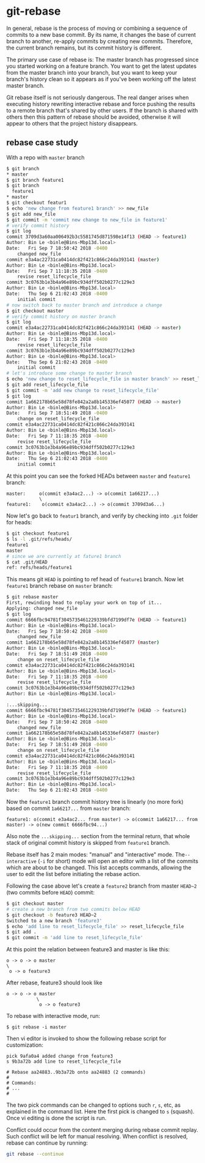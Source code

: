# git-rebase

In general, rebase is the process of moving or combining a sequence of commits to a new base commit. By its name, it changes the base of current branch to another, re-apply commits by creating new commits. Therefore, the current branch remains, but its commit history is different.

The primary use case of rebase is:
The master branch has progressed since you started working on a feature branch. You want to get the latest updates from the master branch into your branch, but you want to keep your branch's history clean so it appears as if you've been working off the latest master branch.

Git rebase itself is not seriously dangerous. The real danger arises when executing history rewriting interactive rebase and force pushing the results to a remote branch that's shared by other users. If the branch is shared with others then this pattern of rebase should be avoided, otherwise it will appear to others that the project history disappears.

## rebase case study

With a repo with `master` branch

```bash
$ git branch
* master
$ git branch feature1
$ git branch
  feature1
* master
$ git checkout featur1
$ echo 'new change from feature1 branch' >> new_file
$ git add new_file
$ git commit -m 'commit new change to new_file in feature1'
# verify commit history
$ git log
commit 3709d3a60aa006492b3c5581745d871598e14f13 (HEAD -> feature1)
Author: Bin Le <binle@Bins-Mbp13d.local>
Date:   Fri Sep 7 18:50:42 2018 -0400
    changed new_file
commit e3a4ac22731ca0414dc82f421c866c24da393141 (master)
Author: Bin Le <binle@Bins-Mbp13d.local>
Date:   Fri Sep 7 11:18:35 2018 -0400
    revise reset_lifecycle_file
commit 3c0763b1e3b4a96e89bc934dff502b0277c129e3
Author: Bin Le <binle@Bins-Mbp13d.local>
Date:   Thu Sep 6 21:02:43 2018 -0400
    initial commit
# now switch back to master branch and introduce a change
$ git checkout master
# verify commit history on master branch
$ git log
commit e3a4ac22731ca0414dc82f421c866c24da393141 (HEAD -> master)
Author: Bin Le <binle@Bins-Mbp13d.local>
Date:   Fri Sep 7 11:18:35 2018 -0400
    revise reset_lifecycle_file
commit 3c0763b1e3b4a96e89bc934dff502b0277c129e3
Author: Bin Le <binle@Bins-Mbp13d.local>
Date:   Thu Sep 6 21:02:43 2018 -0400
    initial commit
# let's introduce some change to master branch
$ echo 'new change to reset_lifecycle_file in master branch' >> reset_lifecycle_file
$ git add reset_lifecycle_file
$ git commit -m 'add new change to reset_lifecycle_file'
$ git log
commit 1a662178b65e58d78fe842a2a8b145336ef45077 (HEAD -> master)
Author: Bin Le <binle@Bins-Mbp13d.local>
Date:   Fri Sep 7 18:51:49 2018 -0400
    change on reset_lifecycle_file
commit e3a4ac22731ca0414dc82f421c866c24da393141
Author: Bin Le <binle@Bins-Mbp13d.local>
Date:   Fri Sep 7 11:18:35 2018 -0400
    revise reset_lifecycle_file
commit 3c0763b1e3b4a96e89bc934dff502b0277c129e3
Author: Bin Le <binle@Bins-Mbp13d.local>
Date:   Thu Sep 6 21:02:43 2018 -0400
    initial commit
```

At this point you can see the forked HEADs between `master` and `feature1` branch:

```
master:     o(commit e3a4ac2...) -> o(commit 1a66217...)
            \
feature1:    o(commit e3a4ac2...) -> o(commit 3709d3a6...)
```

Now let's go back to `featur1` branch, and verify by checking into `.git` folder for heads:

```bash
$ git checkout feature1
$ ls -l .git/refs/heads/
feature1
master
# since we are currently at fature1 branch
$ cat .git/HEAD
ref: refs/heads/feature1
```

This means git `HEAD` is pointing to ref head of `feature1` branch.
Now let `feature1` branch rebase on `master` branch:

```bash
$ git rebase master
First, rewinding head to replay your work on top of it...
Applying: changed new_file
$ git log
commit 6666fbc94781f3045735461229339bfd7199df7e (HEAD -> feature1)
Author: Bin Le <binle@Bins-Mbp13d.local>
Date:   Fri Sep 7 18:50:42 2018 -0400
    changed new_file
commit 1a662178b65e58d78fe842a2a8b145336ef45077 (master)
Author: Bin Le <binle@Bins-Mbp13d.local>
Date:   Fri Sep 7 18:51:49 2018 -0400
    change on reset_lifecycle_file
commit e3a4ac22731ca0414dc82f421c866c24da393141
Author: Bin Le <binle@Bins-Mbp13d.local>
Date:   Fri Sep 7 11:18:35 2018 -0400
    revise reset_lifecycle_file
commit 3c0763b1e3b4a96e89bc934dff502b0277c129e3
Author: Bin Le <binle@Bins-Mbp13d.local>

:...skipping...
commit 6666fbc94781f3045735461229339bfd7199df7e (HEAD -> feature1)
Author: Bin Le <binle@Bins-Mbp13d.local>
Date:   Fri Sep 7 18:50:42 2018 -0400
    changed new_file
commit 1a662178b65e58d78fe842a2a8b145336ef45077 (master)
Author: Bin Le <binle@Bins-Mbp13d.local>
Date:   Fri Sep 7 18:51:49 2018 -0400
    change on reset_lifecycle_file
commit e3a4ac22731ca0414dc82f421c866c24da393141
Author: Bin Le <binle@Bins-Mbp13d.local>
Date:   Fri Sep 7 11:18:35 2018 -0400
    revise reset_lifecycle_file
commit 3c0763b1e3b4a96e89bc934dff502b0277c129e3
Author: Bin Le <binle@Bins-Mbp13d.local>
Date:   Thu Sep 6 21:02:43 2018 -0400
```

Now the `feature1` branch commit history tree is linearly (no more fork) based on commit `1a66217...` from `master` branch:

```
feature1: o(commit e3a4ac2... from master) -> o(commit 1a66217... from master) -> o(new commit 6666fbc94...)
```

Also note the `...skipping...` section from the terminal return, that whole stack of original commit history is skipped from `feature1` branch.

Rebase itself has 2 main modes: "manual" and "interactive" mode. The`--interactive` (`-i` for short) mode will open an editor with a list of the commits which are about to be changed. This list accepts commands, allowing the user to edit the list before initiating the rebase action.

Following the case above let's create a `feature2` branch from master `HEAD~2` (two commits before `HEAD`) commit:

```bash
$ git checkout master
# create a new branch from two commits below HEAD
$ git checkout -b feature3 HEAD~2
Switched to a new branch 'feature3'
$ echo 'add line to reset_lifecycle_file' >> reset_lifecycle_file
$ git add .
$ git commit -m 'add line to reset_lifecycle_file'
```

At this point the relation between feature3 and master is like this:

```
o -> o -> o master
\
 o -> o feature3
```

After rebase, feature3 should look like

```
o -> o -> o master
           \
            o -> o feature3
```

To rebase with interactive mode, run:

```
$ git rebase -i master
```

Then vi editor is invoked to show the following rebase script for customization:

```
pick 9afa0a4 added change from feature3
s 9b3a72b add line to reset_lifecycle_file

# Rebase aa24883..9b3a72b onto aa24883 (2 commands)
#
# Commands:
# ...
#
```

The two pick commands can be changed to options such `r`, `s`, etc, as explained in the command list.
Here the first pick is changed to `s` (squash). Once vi editing is done the script is run.

Conflict could occur from the content merging during rebase commit replay. Such conflict will be left for manual resolving. When conflict is resolved, rebase can continue by running:

```bash
git rebase --continue
```
